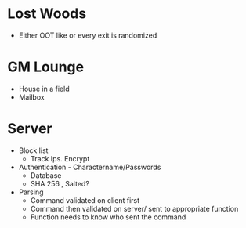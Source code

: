 # Lost Woods
* Either OOT like or every exit is randomized

# GM Lounge
* House in a field
* Mailbox


# Server
* Block list
    * Track Ips. Encrypt
* Authentication - Charactername/Passwords
    * Database
    * SHA 256 , Salted? 
* Parsing
    * Command validated on client first
    * Command then validated on server/ sent to appropriate function
    * Function needs to know who sent the command
    